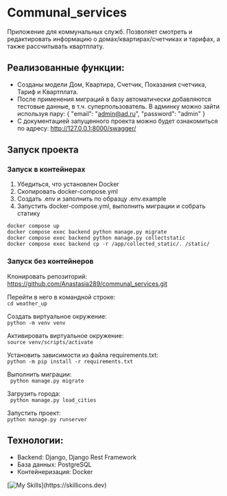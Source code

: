 # Communal_services
Приложение для коммунальных служб. Позволяет смотреть и редактировать информацию
о домах/квартирах/счетчиках и тарифах, а также рассчитывать квартплату.


## Реализованные функции:
- Созданы модели Дом, Квартира, Счетчик, Показания счетчика, Тариф и Квартплата.
- После применения миграций в базу автоматически добавляются тестовые данные, в т.ч. суперпользователь. В админку можно зайти используя пару:
{
  "email": "admin@ad.ru",
  "password": "admin"
}
- С документацией запущенного проекта можно будет ознакомиться по адресу:
http://127.0.0.1:8000/swagger/


##  Запуск проекта

### Запуск в контейнерах

1. Убедиться, что установлен Docker
2. Скопировать docker-compose.yml
3. Создать .env и заполнить по образцу .env.example
4. Запустить docker-compose.yml, выполнить миграции и собрать статику
```
docker compose up
docker compose exec backend python manage.py migrate
docker compose exec backend python manage.py collectstatic
docker compose exec backend cp -r /app/collected_static/. /static/

```

### Запуск без контейнеров

Клонировать репозиторий:  
https://github.com/Anastasia289/communal_services.git

Перейти в него в командной строке:  
```cd weather_up```  

Cоздать виртуальное окружение:  
```python -m venv venv ```  

Активировать виртуальное окружение:  
```source venv/scripts/activate```  

Установить зависимости из файла requirements.txt:  
```python -m pip install -r requirements.txt```

Выполнить миграции:  
``` python manage.py migrate```  

Загрузить города:  
``` python manage.py load_cities```

Запустить проект:  
```python manage.py runserver  ```

## Технологии:
- Backend: Django, Django Rest Framework
- База данных: PostgreSQL
- Контейнеризация: Docker

[![My Skills](https://skillicons.dev/icons?i=py,docker,postgres,django,)](https://skillicons.dev)
